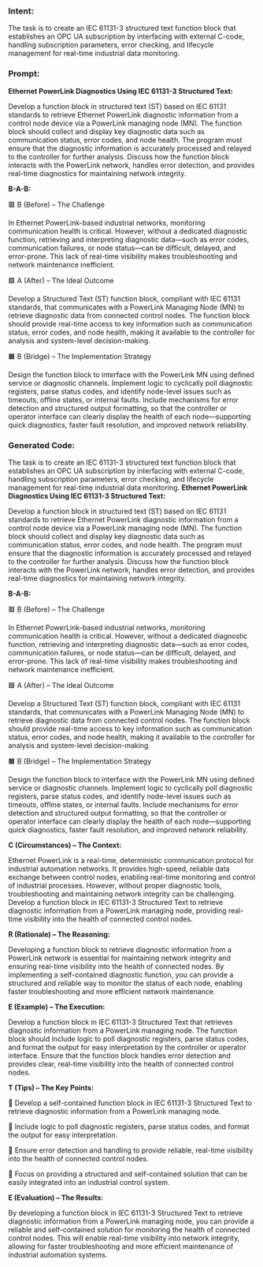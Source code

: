 ### Intent:
The task is to create an IEC 61131-3 structured text function block that establishes an OPC UA subscription by interfacing with external C-code, handling subscription parameters, error checking, and lifecycle management for real-time industrial data monitoring.

### Prompt:
**Ethernet PowerLink Diagnostics Using IEC 61131-3 Structured Text:**

Develop a function block in structured text (ST) based on IEC 61131 standards to retrieve Ethernet PowerLink diagnostic information from a control node device via a PowerLink managing node (MN). The function block should collect and display key diagnostic data such as communication status, error codes, and node health. The program must ensure that the diagnostic information is accurately processed and relayed to the controller for further analysis. Discuss how the function block interacts with the PowerLink network, handles error detection, and provides real-time diagnostics for maintaining network integrity.

**B-A-B:**

🟥 B (Before) – The Challenge

In Ethernet PowerLink-based industrial networks, monitoring communication health is critical. However, without a dedicated diagnostic function, retrieving and interpreting diagnostic data—such as error codes, communication failures, or node status—can be difficult, delayed, and error-prone. This lack of real-time visibility makes troubleshooting and network maintenance inefficient.

🟩 A (After) – The Ideal Outcome

Develop a Structured Text (ST) function block, compliant with IEC 61131 standards, that communicates with a PowerLink Managing Node (MN) to retrieve diagnostic data from connected control nodes. The function block should provide real-time access to key information such as communication status, error codes, and node health, making it available to the controller for analysis and system-level decision-making.

🟧 B (Bridge) – The Implementation Strategy

Design the function block to interface with the PowerLink MN using defined service or diagnostic channels. Implement logic to cyclically poll diagnostic registers, parse status codes, and identify node-level issues such as timeouts, offline states, or internal faults. Include mechanisms for error detection and structured output formatting, so that the controller or operator interface can clearly display the health of each node—supporting quick diagnostics, faster fault resolution, and improved network reliability.

### Generated Code:
The task is to create an IEC 61131-3 structured text function block that establishes an OPC UA subscription by interfacing with external C-code, handling subscription parameters, error checking, and lifecycle management for real-time industrial data monitoring.
**Ethernet PowerLink Diagnostics Using IEC 61131-3 Structured Text:**

Develop a function block in structured text (ST) based on IEC 61131 standards to retrieve Ethernet PowerLink diagnostic information from a control node device via a PowerLink managing node (MN). The function block should collect and display key diagnostic data such as communication status, error codes, and node health. The program must ensure that the diagnostic information is accurately processed and relayed to the controller for further analysis. Discuss how the function block interacts with the PowerLink network, handles error detection, and provides real-time diagnostics for maintaining network integrity.

**B-A-B:**

🟥 B (Before) – The Challenge

In Ethernet PowerLink-based industrial networks, monitoring communication health is critical. However, without a dedicated diagnostic function, retrieving and interpreting diagnostic data—such as error codes, communication failures, or node status—can be difficult, delayed, and error-prone. This lack of real-time visibility makes troubleshooting and network maintenance inefficient.

🟩 A (After) – The Ideal Outcome

Develop a Structured Text (ST) function block, compliant with IEC 61131 standards, that communicates with a PowerLink Managing Node (MN) to retrieve diagnostic data from connected control nodes. The function block should provide real-time access to key information such as communication status, error codes, and node health, making it available to the controller for analysis and system-level decision-making.

🟧 B (Bridge) – The Implementation Strategy

Design the function block to interface with the PowerLink MN using defined service or diagnostic channels. Implement logic to cyclically poll diagnostic registers, parse status codes, and identify node-level issues such as timeouts, offline states, or internal faults. Include mechanisms for error detection and structured output formatting, so that the controller or operator interface can clearly display the health of each node—supporting quick diagnostics, faster fault resolution, and improved network reliability. 

**C (Circumstances) – The Context:**

Ethernet PowerLink is a real-time, deterministic communication protocol for industrial automation networks. It provides high-speed, reliable data exchange between control nodes, enabling real-time monitoring and control of industrial processes. However, without proper diagnostic tools, troubleshooting and maintaining network integrity can be challenging. Develop a function block in IEC 61131-3 Structured Text to retrieve diagnostic information from a PowerLink managing node, providing real-time visibility into the health of connected control nodes.

**R (Rationale) – The Reasoning:**

Developing a function block to retrieve diagnostic information from a PowerLink network is essential for maintaining network integrity and ensuring real-time visibility into the health of connected nodes. By implementing a self-contained diagnostic function, you can provide a structured and reliable way to monitor the status of each node, enabling faster troubleshooting and more efficient network maintenance.

**E (Example) – The Execution:**

Develop a function block in IEC 61131-3 Structured Text that retrieves diagnostic information from a PowerLink managing node. The function block should include logic to poll diagnostic registers, parse status codes, and format the output for easy interpretation by the controller or operator interface. Ensure that the function block handles error detection and provides clear, real-time visibility into the health of connected control nodes.

**T (Tips) – The Key Points:**

🔹 Develop a self-contained function block in IEC 61131-3 Structured Text to retrieve diagnostic information from a PowerLink managing node.

🔹 Include logic to poll diagnostic registers, parse status codes, and format the output for easy interpretation.

🔹 Ensure error detection and handling to provide reliable, real-time visibility into the health of connected control nodes.

🔹 Focus on providing a structured and self-contained solution that can be easily integrated into an industrial control system.

**E (Evaluation) – The Results:**

By developing a function block in IEC 61131-3 Structured Text to retrieve diagnostic information from a PowerLink managing node, you can provide a reliable and self-contained solution for monitoring the health of connected control nodes. This will enable real-time visibility into network integrity, allowing for faster troubleshooting and more efficient maintenance of industrial automation systems.
